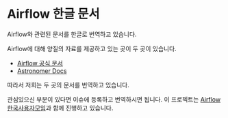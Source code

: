 # Airflow 한글 문서

Airflow와 관련된 문서를 한글로 번역하고 있습니다.

Airflow에 대해 양질의 자료를 제공하고 있는 곳이 두 곳이 있습니다.
- [Airflow 공식 문서](https://airflow.apache.org/docs/stable/index.html)
- [Astronomer Docs](https://www.astronomer.io/docs/)

따라서 저희는 두 곳의 문서를 번역하고 있습니다.

관심있으신 부분이 있다면 이슈에 등록하고 번역하시면 됩니다.
이 프로젝트는 [Airflow한국사용자모임](https://discourse.airflow-kr.org/)과 함께 진행하고 있습니다.